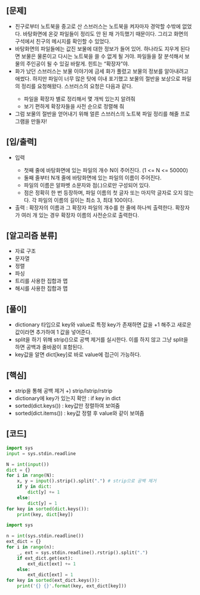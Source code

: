<h2>[문제]</h2>

<ul>
    <li>친구로부터 노트북을 중고로 산 스브러스는 노트북을 켜자마자 경악할 수밖에 없었다. 바탕화면에 온갖 파일들이 정리도 안 된 채 가득했기 때문이다. 그리고 화면의 구석에서 친구의 메시지를 확인할 수 있었다.</li>
    <li>바탕화면의 파일들에는 값진 보물에 대한 정보가 들어 있어. 하나라도 지우게 된다면 보물은 물론이고 다시는 노트북을 쓸 수 없게 될 거야. 파일들을 잘 분석해서 보물의 주인공이 될 수 있길 바랄게. 힌트는 “확장자”야.</li>    
    <li>화가 났던 스브러스는 보물 이야기에 금세 화가 풀렸고 보물의 정보를 알아내려고 애썼다. 하지만 파일이 너무 많은 탓에 이내 포기했고 보물의 절반을 보상으로 파일의 정리를 요청해왔다. 스브러스의 요청은 다음과 같다.</li>
    <ul>
        <li>파일을 확장자 별로 정리해서 몇 개씩 있는지 알려줘</li>
        <li>보기 편하게 확장자들을 사전 순으로 정렬해 줘</li>
    </ul>
    <li>그럼 보물의 절반을 얻어내기 위해 얼른 스브러스의 노트북 파일 정리를 해줄 프로그램을 만들자!</li>
</ul>

<h2>[입/출력]</h2>
<ul>
    <li>입력</li>
    <ul>
        <li>첫째 줄에 바탕화면에 있는 파일의 개수 N이 주어진다. (1 <= N <= 50000)</li>
        <li>둘째 줄부터 N개 줄에 바탕화면에 있는 파일의 이름이 주어진다. </li>
        <li>파일의 이름은 알파벳 소문자와 점(.)으로만 구성되어 있다.</li>
        <li>점은 정확히 한 번 등장하며, 파일 이름의 첫 글자 또는 마지막 글자로 오지 않는다. 각 파일의 이름의 길이는 최소 3, 최대 100이다.</li>
    </ul>
    <li>출력 : 확장자의 이름과 그 확장자 파일의 개수를 한 줄에 하나씩 출력한다. 확장자가 여러 개 있는 경우 확장자 이름의 사전순으로 출력한다.</li>
</ul>

<h2>[알고리즘 분류]</h2>
<ul>
    <li>자료 구조</li>
    <li>문자열</li>
    <li>정렬</li>
    <li>파싱</li>
    <li>트리를 사용한 집합과 맵</li>
    <li>해시를 사용한 집합과 맵</li>
</ul>

<h2>[풀이]</h2>
<ul>
    <li>dictionary 타입으로 key와 value로 특정 key가 존재하면 값을 +1 해주고 새로운 값이라면 추가하여 1 값을 넣어준다.</li>
    <li>split을 하기 위해 strip()으로 공백 제거를 실시한다. 이를 하지 않고 그냥 split을 하면 공백과 줄바꿈이 포함된다.</li>
    <li>key값을 알면 dict[key]로 바로 value에 접근이 가능하다.</li>
</ul>

<h2>[핵심]</h2>
<ul>
    <li>strip을 통해 공백 제거 +) strip/lstrip/rstrip</li>
    <li>dictionary에 key가 있는지 확안 : if key in dict</li>
    <li>sorted(dict.keys()) : key값만 정렬하여 보여줌</li>
    <li>sorted(dict.items()) : key값 정렬 후 value와 같이 보여줌</li>
</ul>

<h2>[코드]</h2>

```python
import sys
input = sys.stdin.readline

N = int(input())
dict = {}
for i in range(N):
    x, y = input().strip().split(".") # strip으로 공백 제거
    if y in dict:
        dict[y] += 1
    else:
        dict[y] = 1
for key in sorted(dict.keys()):
    print(key, dict[key])
```

```python
import sys

n = int(sys.stdin.readline())
ext_dict = {}
for i in range(n):
    _, ext = sys.stdin.readline().rstrip().split(".")
    if ext_dict.get(ext):
        ext_dict[ext] += 1
    else:
        ext_dict[ext] = 1
for key in sorted(ext_dict.keys()):
    print('{} {}'.format(key, ext_dict[key]))
```


